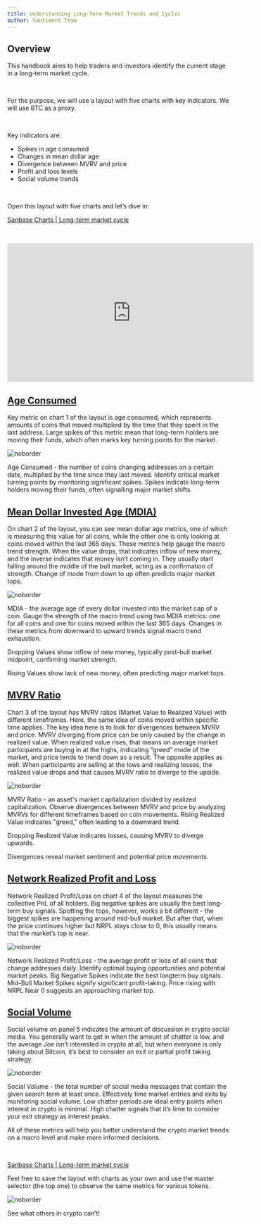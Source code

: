 ```yaml
---
title: Understanding Long-Term Market Trends and Cycles
author: Santiment Team
---
```


## Overview

This handbook aims to help traders and investors identify the current stage in
a long-term market cycle. 

&nbsp;

For the purpose, we will use a layout with five charts with key indicators. We
will use BTC as a proxy.

&nbsp;

Key indicators are:

- Spikes in age consumed
- Changes in mean dollar age
- Divergence between MVRV and price
- Profit and loss levels
- Social volume trends

&nbsp;

Open this layout with five charts and let’s dive in:

[Sanbase Charts | Long-term market cycle](https://app.santiment.net/charts/long-term-market-cycle-24503)

&nbsp;

<iframe width="560" height="315" src="https://www.youtube.com/embed/7UJIjj4uUPs?si=fyfKFHWSUO7_XdgV" title="YouTube video player" frameborder="0" allow="accelerometer; autoplay; clipboard-write; encrypted-media; gyroscope; picture-in-picture; web-share" referrerpolicy="strict-origin-when-cross-origin" allowfullscreen></iframe>

## [Age Consumed](/metrics/age-consumed)

Key metric on chart 1 of the layout is age consumed, which represents amounts
of coins that moved multiplied by the time that they spent in the last address.
Large spikes of this metric mean that long-term holders are moving their funds,
which often marks key turning points for the market.

![noborder](./age_consumed.png)

<Notebox type="arrowRight">
Age Consumed - the number of coins changing addresses on a certain date,
multiplied by the time since they last moved.
</Notebox>

<Notebox type="dart">
Identify critical market turning points by monitoring significant spikes.
</Notebox>

<Notebox type="brain">
Spikes indicate long-term holders moving their funds, often signalling major
market shifts.
</Notebox>

## [Mean Dollar Invested Age (MDIA)](/metrics/mean-coin-age)

On chart 2 of the layout, you can see mean dollar age metrics, one of which is
measuring this value for all coins, while the other one is only looking at
coins moved within the last 365 days. These metrics help gauge the macro trend
strength. When the value drops, that indicates inflow of new money, and the
inverse indicates that money isn’t coming in. They usually start falling around
the middle of the bull market, acting as a confirmation of strength. Change of
mode from down to up often predicts major market tops.

![noborder](./mdia.png)

<Notebox type="arrowRight">
MDIA - the average age of every dollar invested into the market cap of a coin.
</Notebox>

<Notebox type="dart">
Gauge the strength of the macro trend using two MDIA metrics: one for all coins
and one for coins moved within the last 365 days.
</Notebox>

<Notebox type="brain">
Changes in these metrics from downward to upward trends signal macro trend exhaustion.

Dropping Values show inflow of new money, typically post-bull market midpoint, confirming market strength.

Rising Values show lack of new money, often predicting major market tops.
</Notebox>

## [MVRV Ratio](/metrics/mvrv)

Chart 3 of the layout has MVRV ratios  (Market Value to Realized Value) with
different timeframes. Here, the same idea of coins moved within specific time
applies. The key idea here is to look for divergences between MVRV and price.
MVRV diverging from price can be only caused by the change in realized value.
When realized value rises, that means on average market participants are buying
in at the highs, indicating “greed” mode of the market, and price tends to
trend down as a result. The opposite applies as well. When participants are
selling at the lows and realizing losses, the realized value drops and that
causes MVRV ratio to diverge to the upside.

![noborder](./mvrv.png)

<Notebox type="arrowRight">
MVRV Ratio - an asset's market capitalization divided by realized capitalization.
</Notebox>

<Notebox type="dart">
Observe divergences between MVRV and price by analyzing MVRVs for different
timeframes based on coin movements.
</Notebox>

<Notebox type="brain">
Rising Realized Value indicates "greed," often leading to a downward trend.

Dropping Realized Value indicates losses, causing MVRV to diverge upwards.

Divergences reveal market sentiment and potential price movements.
</Notebox>

## [Network Realized Profit and Loss](/metrics/network-profit-loss)

Network Realized Profit/Loss on chart 4 of the layout measures the collective
PnL of all holders. Big negative spikes are usually the best long-term buy
signals. Spotting the tops, however, works a bit different - the biggest spikes
are happening around mid-bull market. But after that, when the price continues
higher but NRPL stays close to 0, this usually means that the market’s top is
near.

![noborder](./nrpl.png)

<Notebox type="arrowRight">
Network Realized Profit/Loss - the average profit or loss of all coins that change addresses daily.
</Notebox>

<Notebox type="dart">
Identify optimal buying opportunities and potential market peaks.

</Notebox>

<Notebox type="brain">
Big Negative Spikes indicate the best longterm buy signals.
Mid-Bull Market Spikes signify significant profit-taking.
Price rising with NRPL Near 0 suggests an approaching market top.
</Notebox>

## [Social Volume](/metrics/social-volume)

Social volume on panel 5 indicates the amount of discussion in crypto social
media. You generally want to get in when the amount of chatter is low, and the
average Joe isn’t interested in crypto at all, but when everyone is only taking
about Bitcoin, it’s best to consider an exit or partial profit taking strategy.

![noborder](./social_volume.png)

<Notebox type="arrowRight">
Social Volume - the total number of social media messages that contain the
given search term at least once.
</Notebox>

<Notebox type="dart">
Effectively time market entries and exits by monitoring social volume.
</Notebox>

<Notebox type="brain">
Low chatter periods are ideal entry points when interest in crypto is minimal.
High chatter signals that it’s time to consider your exit strategy as interest peaks.
</Notebox>

All of these metrics will help you better understand the crypto market trends
on a macro level and make more informed decisions.

&nbsp;

[Sanbase Charts | Long-term market cycle](https://app.santiment.net/charts/long-term-market-cycle-24503)

Feel free to save the layout with charts as your own and use the master
selector (the top one) to observe the same metrics for various tokens.

![noborder](./selector.png)

See what others in crypto can’t!
